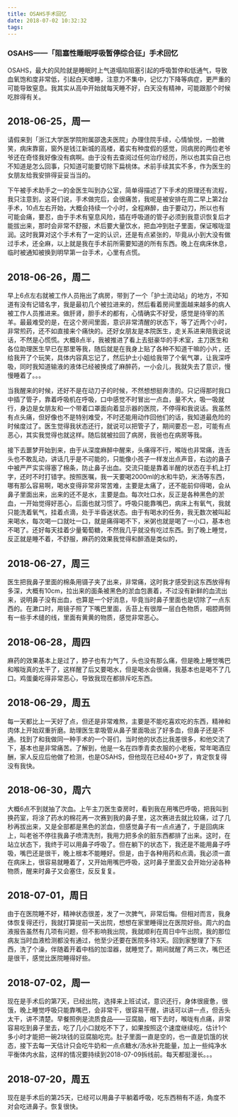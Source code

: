 ```yaml
---
title: OSAHS手术回忆
date: 2018-07-02 10:32:32
tags:
---
```


### OSAHS——「阻塞性睡眠呼吸暂停综合征」手术回忆
OSAHS，最大的风险就是睡眠时上气道塌陷阻塞引起的呼吸暂停和低通气，导致血氧饱和度非常低，引起白天嗜睡，注意力不集中，记忆力下降等病症，更严重的可能导致窒息。我其实从高中开始就每天睡不好，白天没有精神，可能跟那个时候吃胖得有关。

## 2018-06-25，周一
请假来到「浙江大学医学院附属邵逸夫医院」办理住院手续，心情愉悦，一脸微笑，病床靠窗，窗外是钱江新城的高楼，着实有种度假的感觉，同病房的两位老爷爷还在奇怪我好像没有病啊。由于没有去查阅过任何治疗经历，所以也其实自己也不知道是怎么回事，只知道可能要切除下扁桃体。术前手续其实不多，作为医生的女朋友给我安排得妥妥当当的。

下午被手术助手之一的金医生叫到办公室，简单得描述了下手术的原理还有流程，我只注意到，这哥们说，手术做完后，会很痛苦，我呢是被安排在周二早上第2台手术，10点左右开始，大概会持续一个小时，全程麻醉，由于要动刀，所以也有可能会痛，要忍，由于手术有窒息风险，插在呼吸道的管子必须到我意识恢复后才能拔出来，那时会非常不舒服，术后要大量饮水，把血冲到肚子里面，保证喉咙湿润。这时我算对这个手术有了一定的认识，还是有点紧张的，毕竟从小到大没有做过手术，还全麻，以上就是我在手术前所需要知道的所有东西。晚上在病床休息，临时被通知被换到明早第一台手术，心里有点慌。

## 2018-06-26，周二
早上6点左右就被工作人员拖出了病房，带到了一个「护士流动站」的地方，不知道有没有记错名字，我是最初几个被拉进来的，然后看着房间里面越来越多的病人被工作人员推进来。做肝肾，胆手术的都有，心情确实不好受，感觉是待宰的羔羊。最最难受的是，在这个房间里面，意识非常清醒的状态下，等了近两个小时，非常煎药，还不如直接来个痛快的。还好女朋友是本院医生，走关系进来陪我说说话，不然是心慌慌。大概8点半，我被推进了看上去挺豪华的手术室，主刀医生和各位助理医生早已在那里等我，随后就是在我身上贴了各种不知道干嘛的小片，还给我开了个玩笑，具体内容真忘记了，然后护士小姐给我带了个氧气罩，让我深呼吸，同时我知道输液的液体已经被换成了麻醉药，一小会儿，我就失去了意识，慢慢睡着了。。。

当我醒来的时候，还好不是在动刀子的时候，不然想想挺奔溃的。只记得那时我口中插了管子，靠着呼吸机在呼吸，口中感觉不时冒出一点血，量不大，吸一吸就行，身边是女朋友和一个带着口罩面向着显示器的医院，不停得和我说话。我虽然有点头痛，但好像也不是特别难受，不时还能用动作回他们的话，我知道最危险的时候度过了。医生觉得我状态还行，就说可以把管子了，期间要忍一忍，可能有点恶心，其实我觉得也就这样。随后就被拉回了病房，我爸也在病房等我。

接下去噩梦开始到来，由于从深度麻醉中醒来，头痛得不行，喉咙也非常痛，连舌头也不敢乱动，讲话几乎是不可能的，只能像小孩子一样发出点声音，右边的鼻子中被严严实实得塞了棉条，防止鼻子出血。交流只能是靠着半醒的状态在手机上打字，还时不时打错字。按照医嘱，我一天要喝2000ml的水和牛奶，米汤等东西，哪有那么容易啊，喝水变得非常非常苦难，主要是太痛了，还不能前仰得喝，会从鼻子里面出来，出来的还不是水，主要是血。每次吐口水，反正是各种黑色的淤血，一开始觉得好恶心，后面也就习惯了。呼吸只能靠嘴巴，病床上有氧气，我就只能洗着氧气，挂着点滴，处于半昏迷状态。由于有喝水的任务，我无数次被叫起来喝水，每次喝一口就吐一口，就是痛得喝不下，米粥也就是喝了一小口，基本也不喝了。还好每天挂着少量葡萄糖，不然我几乎就没有吃过东西。到了晚上睡觉，反正就是睡不着，不舒服，麻药的效果我觉得和醉酒是类似的，

## 2018-06-27，周三
医生把我鼻子里面的棉条用镊子夹了出来，非常痛，这时我才感受到这东西放得有多深，大概有10cm，拉出来的面条被黑色的淤血包裹着，不过没有新鲜的血流出来，说明鼻子没有出血，也算是一个好消息，毕竟当时鼻子里面也是切除了一点东西的。在漱口时，用镜子照了下嘴巴里面，舌苔上有很厚一层白色物质，咽腔两侧有一些手术缝的线，里面有黄黄的物质，感觉非常恶心。

## 2018-06-28，周四
麻药的效果基本上是过了，脖子也有力气了，头也没有那么痛，但是晚上睡觉嘴巴和喉咙真的太干了，这样醒了后又要喝水，但是喝水会很痛，我基本也是喝不了几口。鸡蛋羹吃得非常恶心，导致我现在都排斥吃东西。

## 2018-06-29，周五
每一天都比上一天好了点，但还是非常难熬，主要是不能吃喜欢吃的东西，精神和肉体上开始双重折磨。助理医生拿吸管从鼻子里面吸出了好多血，但鼻子还是不通。找到了和我做同一种手术的一个哥们，当时他的状态比我差很多，和他交流了下，基本也是非常痛苦。了解到，他是一名在四季青卖衣服的小老板，常年喝酒应酬，家人反应后他做了检测，也是OSAHS，但他现在已经40+岁了，肯定恢复得没有我快。

## 2018-06-30，周六
大概6点不到就抽了次血。上午主刀医生查房时，看到我在用嘴巴呼吸，把我叫到换药室，将涂了药水的棉花再一次赛到我的鼻子里，这次赛进去就比较痛，过了几秒再拔出来，又是全部都是黑色的淤血，但感觉鼻子有一点点通了，于是回病床上，叫老爸不停往我鼻子喷清洗剂，我用力把多余的脏东西都排了出来。这时，在站立状态下，我终于可以用鼻子呼吸了。但在躺下的状态下，我还是不能用鼻子呼吸，嘴巴还是很干，晚上根本不能睡好。但是，由于各种用药和点滴，我必须一直在病床上，很容易就睡着了，又开始用嘴巴呼吸，这时鼻子里面又会开始分泌各种物质，醒来时鼻子又会塞住，反反复复。

## 2018-07-01，周日
由于在医院睡不好，精神状态很差，发了一次脾气，非常后悔。但相对而言，我身体恢复得还行，我就打算提前一天出院，想想在家里睡得比在医院好些。周六的血液报告虽然有几项有问题，但不影响我出院，我就顺利在周日中午出院，我的那位病友当时血液检测都没有通过，他至少还要在医院多待3天。回到家整理了下东西，洗了个澡，伴随着开着中档的加湿器，就睡觉了。期间就醒了两三次，嘴巴还是很干，感觉比医院睡得好些。

## 2018-07-02，周一
现在是手术后的第7天，已经出院，选择来上班试试，意识还行，身体很疲惫，很饿，晚上睡觉呼吸只能靠嘴巴，会非常干，很容易干醒，讲话可以讲一点，但舌头太干，讲不清楚。早餐照例是流质食品——豆腐脑，咽下去时，喉咙有点痛，非常容易吃到鼻子里去，吃了几小口就吃不下了，如果按照这个速度继续吃，估计1个多小时才能把一碗2块钱的豆腐脑吃完。肚子里面一直是空的，也一直是饥饿的状态，接下去每一天估计只会吃牛奶和一点点糖水/汤水补充能量，加上一些纯净水平衡体内水盐，这样的情况要持续到2018-07-09拆线前。每天都挺漫长。。。

## 2018-07-20，周五
现在是手术后的第25天，已经可以用鼻子平躺着呼吸，吃东西稍有不适，角度不对会吃进鼻子。恢复很快。